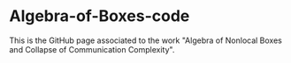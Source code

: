 # Algebra-of-Boxes-code
This is the GitHub page associated to the work "Algebra of Nonlocal Boxes and Collapse of Communication Complexity".
